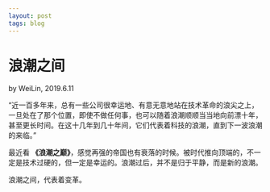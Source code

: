 ```yaml
---
layout: post
tags: blog
---
```


# 浪潮之间
by WeiLin, 2019.6.11

“近一百多年来，总有一些公司很幸运地、有意无意地站在技术革命的浪尖之上，一旦处在了那个位置，即使不做任何事，也可以随着浪潮顺顺当当地向前漂十年，甚至更长时间。在这十几年到几十年间，它们代表着科技的浪潮，直到下一波浪潮的来临。”

最近看 **《浪潮之巅》**，感觉再强的帝国也有衰落的时候。被时代推向顶端的，不一定是技术过硬的，但一定是幸运的。浪潮过后，并不是归于平静，而是新的浪潮。

浪潮之间，代表着变革。